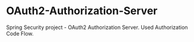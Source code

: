 # OAuth2-Authorization-Server
Spring Security project - OAuth2 Authorization Server. Used Authorization Code Flow. 
